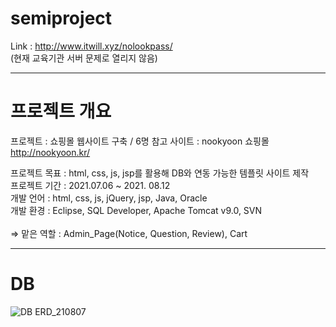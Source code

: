 # semiproject

Link : http://www.itwill.xyz/nolookpass/ <br>
(현재 교육기관 서버 문제로 열리지 않음)

-------------------------------------------------------------------------------------
# 프로젝트 개요
프로젝트 : 쇼핑몰 웹사이트 구축 / 6명
참고 사이트 : nookyoon 쇼핑몰 http://nookyoon.kr/ <br>

프로젝트 목표 : html, css, js, jsp를 활용해 DB와 연동 가능한 템플릿 사이트 제작 <br>
프로젝트 기간 : 2021.07.06 ~ 2021. 08.12 <br>
개발 언어 : html, css, js, jQuery, jsp, Java, Oracle <br>
개발 환경 : Eclipse, SQL Developer, Apache Tomcat v9.0, SVN <br>
<br>
=> 맡은 역할 : Admin_Page(Notice, Question, Review), Cart

-------------------------------------------------------------------------------------
# DB 
![DB ERD_210807](https://user-images.githubusercontent.com/83640018/141964290-1a35ed0e-9f83-4405-8b0b-7d8ed8f63e4b.png)

